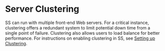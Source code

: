 [title]: # (Server Clustering)
[tags]: # (Server Clustering)
[priority]: # (1000)

# Server Clustering

SS can run with multiple front-end Web servers. For a critical instance, clustering offers a redundant system to limit potential down time from a single point of failure. Clustering also allows users to load balance for better performance. For instructions on enabling clustering in SS, see [Setting up Clustering](../../networking/secret-server-clustering/setting-up-clustering/index.md).
